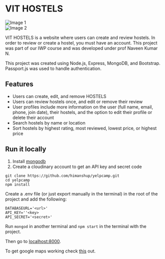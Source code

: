 # VIT HOSTELS

![Image 1](https://raw.githubusercontent.com/himanshup/yelp-camp/master/screenshots/image1.png)  
![Image 2](https://raw.githubusercontent.com/himanshup/yelp-camp/master/screenshots/image2.png)  

VIT HOSTELS is a website where users can create and review hostels. In order to review or create a hostel, you must have an account. This project was part of our IWP course and was developed under prof Naveen Kumar N.

This project was created using Node.js, Express, MongoDB, and Bootstrap. Passport.js was used to handle authentication.  

## Features
* Users can create, edit, and remove HOSTELS
* Users can review hostels once, and edit or remove their review
* User profiles include more information on the user (full name, email, phone, join date), their hostels, and the option to edit their profile or delete their account
* Search hostels by name or location
* Sort hostels by highest rating, most reviewed, lowest price, or highest price

## Run it locally
1. Install [mongodb](https://www.mongodb.com/)
2. Create a cloudinary account to get an API key and secret code

```
git clone https://github.com/himanshup/yelpcamp.git
cd yelpcamp
npm install
```

Create a .env file (or just export manually in the terminal) in the root of the project and add the following:  

```
DATABASEURL='<url>'
API_KEY=''<key>
API_SECRET='<secret>'
```

Run ```mongod``` in another terminal and ```npm start``` in the terminal with the project.  

Then go to [localhost:8000](http://localhost:8000/).

To get google maps working check [this](https://github.com/nax3t/google-maps-api) out.
